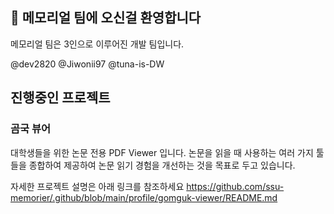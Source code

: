## 👋 메모리얼 팀에 오신걸 환영합니다

메모리얼 팀은 3인으로 이루어진 개발 팀입니다.

@dev2820 @Jiwonii97 @tuna-is-DW

## 진행중인 프로젝트

### 곰국 뷰어
대학생들을 위한 논문 전용 PDF Viewer 입니다. 논문을 읽을 때 사용하는 여러 가지 툴들을 종합하여 제공하여 논문 읽기 경험을 개선하는 것을 목표로 두고 있습니다.

자세한 프로젝트 설명은 아래 링크를 참조하세요
https://github.com/ssu-memorier/.github/blob/main/profile/gomguk-viewer/README.md

